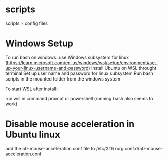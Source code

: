 # scripts
scripts + config files

# Windows Setup
To run bash on windows: use Windows subsystem for linux (https://learn.microsoft.com/en-us/windows/wsl/setup/environment#set-up-your-linux-username-and-password)
Install Ubuntu on WSL throught terminal
Set up user name and password for linux subsystem
Run bash scripts in the mounted folder from the windows system

To start WSL after install:

run wsl in command prompt or powershell (running bash also seems to work)


# Disable mouse acceleration in Ubuntu linux 

add the 50-mouse-acceleration.conf file to /etc/X11/xorg.conf.d/50-mouse-acceleration.conf

